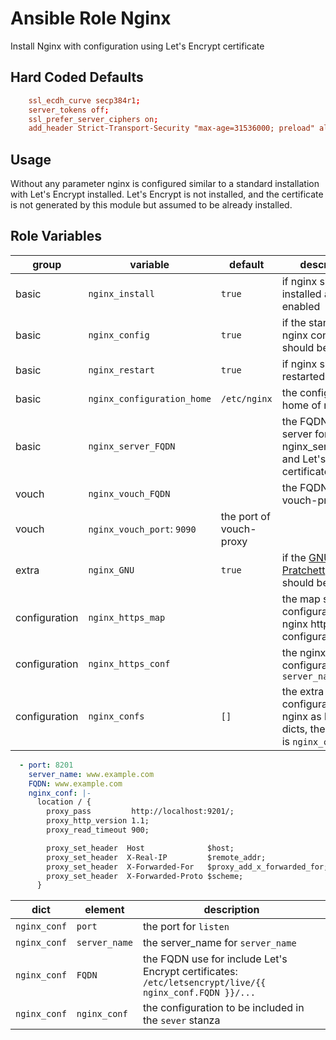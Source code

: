 # Ansible Role Nginx

Install Nginx with configuration using Let's Encrypt certificate

## Hard Coded Defaults

```conf
    ssl_ecdh_curve secp384r1;
    server_tokens off;
    ssl_prefer_server_ciphers on;
    add_header Strict-Transport-Security "max-age=31536000; preload" always;
```

## Usage

Without any parameter nginx is configured similar to a standard installation 
with Let's Encrypt installed.
Let's Encrypt is not installed, 
and the certificate is not generated by this module but assumed to be already installed.

## Role Variables

| group | variable | default | description |
| --- | --- | --- | --- |
| basic | `nginx_install` | `true` | if nginx should be installed and enabled |
| basic | `nginx_config` |  `true` | if the standard nginx configration should be done |
| basic | `nginx_restart` | `true` | if nginx should be restarted |
| basic | `nginx_configuration_home` | `/etc/nginx` | the configration home of nginx
| basic | `nginx_server_FQDN` | | the FQDN of the server for nginx_server_name and Let's Encrypt certificates |
| vouch | `nginx_vouch_FQDN` | | the FQDN of vouch-proxy |
| vouch | `nginx_vouch_port`: `9090` | the port of vouch-proxy |
| extra | `nginx_GNU` | `true` | if the [GNU Terry Pratchett](http://www.gnuterrypratchett.com) header should be inserted |
| configuration | `nginx_https_map` | | the map stanza configuration for nginx https configuration |
| configuration | `nginx_https_conf` | | the nginx https configuration after `server_name` |
| configuration | `nginx_confs` | `[]` | the extra configurations for nginx as list of dicts, the `loop_var` is `nginx_conf` |

```yaml
  - port: 8201
    server_name: www.example.com
    FQDN: www.example.com
    nginx_conf: |-
      location / {
        proxy_pass         http://localhost:9201/;
        proxy_http_version 1.1;
        proxy_read_timeout 900;

        proxy_set_header  Host              $host;
        proxy_set_header  X-Real-IP         $remote_addr;
        proxy_set_header  X-Forwarded-For   $proxy_add_x_forwarded_for;
        proxy_set_header  X-Forwarded-Proto $scheme;
      }
```

| dict | element | description |
| --- | --- | --- |
| `nginx_conf` | `port` | the port for `listen` |
| `nginx_conf` | `server_name` | the server_name for `server_name` |
| `nginx_conf` | `FQDN` | the FQDN use for include Let's Encrypt certificates: `/etc/letsencrypt/live/{{ nginx_conf.FQDN }}/...` |
| `nginx_conf` | `nginx_conf` | the configuration to be included in the `sever` stanza |
